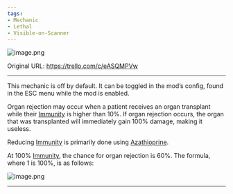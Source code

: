```yaml
---
tags:
- Mechanic
- Lethal
- Visible-on-Scanner
---
```


![image.png](/Blood/Organ%20Rejection%20-%20Attachments/6810ae34113758a241fa3235.png)

Original URL: https://trello.com/c/eASQMPVw

---

This mechanic is off by default. It can be toggled in the mod’s config, found in the ESC menu while the mod is enabled.

Organ rejection may occur when a patient receives an organ transplant while their [Immunity](Immunity.md) is higher than 10%. If organ rejection occurs, the organ that was transplanted will immediately gain 100% damage, making it useless.

Reducing [Immunity](Immunity.md) is primarily done using [Azathioprine](../Items/Azathioprine.md).

At 100% [Immunity](Immunity.md), the chance for organ rejection is 60%. The formula, where 1 is 100%, is as follows:

![image.png](/Blood/Organ%20Rejection%20-%20Attachments/6810ae34113758a241fa3235.png)

---

